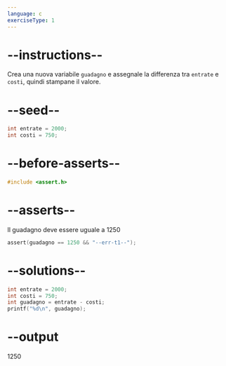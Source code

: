 ```yaml
---
language: c
exerciseType: 1
---
```


# --instructions--

Crea una nuova variabile `guadagno` e assegnale la differenza tra `entrate` e `costi`, quindi stampane il valore.

# --seed--

```c
int entrate = 2000;
int costi = 750;
```


# --before-asserts--

```c
#include <assert.h>
```

# --asserts--

Il guadagno deve essere uguale a 1250

```c
assert(guadagno == 1250 && "--err-t1--");
```

# --solutions--

```c
int entrate = 2000;
int costi = 750;
int guadagno = entrate - costi;
printf("%d\n", guadagno);
```

# --output

1250
